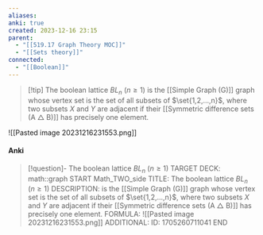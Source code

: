 ```yaml
---
aliases: 
anki: true
created: 2023-12-16 23:15
parent:
  - "[[519.17 Graph Theory MOC]]"
  - "[[Sets theory]]"
connected:
  - "[[Boolean]]"
---
```


> [!tip] The boolean lattice $BL_n$ ($n ≥ 1$) 
is the [[Simple Graph (G)]] graph whose vertex set is the set of all subsets of $\set{1,2,...,n}$, where two subsets $X$ and $Y$ are adjacent if their [[Symmetric difference sets (A △ B)]] has precisely one element.

![[Pasted image 20231216231553.png]]



#### Anki
> [!question]- The boolean lattice $BL_n$ ($n ≥ 1$) 
TARGET DECK: math::graph
START
Math_TWO_side
TITLE: The boolean lattice $BL_n$ ($n ≥ 1$) 
DESCRIPTION: is the [[Simple Graph (G)]] graph whose vertex set is the set of all subsets of $\set{1,2,...,n}$, where two subsets $X$ and $Y$ are adjacent if their [[Symmetric difference sets (A △ B)]] has precisely one element.
FORMULA: ![[Pasted image 20231216231553.png]]
ADDITIONAL:
ID: 1705260711041
END









